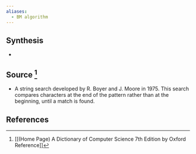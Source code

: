 ```yaml
---
aliases:
  - BM algorithm
---
```

## Synthesis
- 
## Source [^1]
- A string search developed by R. Boyer and J. Moore in 1975. This search compares characters at the end of the pattern rather than at the beginning, until a match is found.
## References

[^1]: [[(Home Page) A Dictionary of Computer Science 7th Edition by Oxford Reference]]